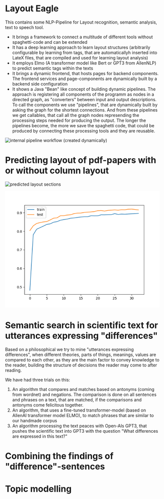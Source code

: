 # Layout Eagle

This contains some NLP-Pipeline for Layout recognition, semantic analysis, text to speech tool. 

* It brings a framework to connect a multitude of different tools without spaghetti-code and can be extended
* It has a deep learning approach to learn layout structures (arbitrarily configurable by learning from tags, that are automaticallyh inserted into LateX files, that are compiled and used for learning layout analysis)
* It employs Elmo (A transformer model like Bert or GPT3 from AllenNLP) to predict semantic tags within the texts
* It brings a dynamic frontend, that hosts pages for backend components. The frontend services and page-components are dynamically built by a backend side configuration
* It shows a Java "Bean" like concept of building dynamic pipelines. The approach is registering all components of the programm as nodes in a directed graph, as "converters" between input and output descriptions. To call the components we use "pipelines", that are dynamically built by asking the graph for the shortest connections. And from these pipelines we get callables, that call all the graph nodes represending the processing steps needed for producing the output. The longer the pipelines become, the more we save the spaghetti code, that could be produced by connecting these processing tools and they are reusable.

![internal pipeline workflow (created dynamically)](https://github.com/c0ntradicti0n/LayoutEagle/blob/master/python/workflow.png?raw=true)


# Predicting layout of pdf-papers with or without column layout

![predicted layout sections](https://github.com/c0ntradicti0n/LayoutEagle/documentation/layout-presentation/pics/equation-breaking-all-cols.png?raw=true)

![alt text](https://github.com/c0ntradicti0n/LayoutEagle/blob/master/accuracy_epochs.png?raw=true)


# Semantic search in scientific text for utterances expressing "differences"

Based on a philosophical we try to mine "utterances expressing differences", when different theories, parts of things, meanings, values are compared to each other, as they are the main factor to convey knowledge to the reader, building the structure of decisions the reader may come to after reading.

We have had three trials on this:

1. An algorithm that compares and matches based on antonyms (coming from wordnet) and negations. The comparison is done on all sentences and phrases on a text, that are matched, if the comparisons and antonyms come felicitous together.
2. An algorithm, that uses a fine-tuned transformer-model (based on AllenAI transformer model ELMO), to match phrases that are similar to our handmade corpus
3. An algorithm processing the text peaces with Open-AIs GPT3, that pushes the scientific text into GPT3 with the question "What differences are expressed in this text?"


# Combining the findings of "difference"-sentences

# Topic modelling

